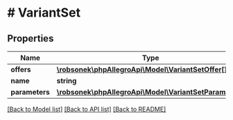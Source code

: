# # VariantSet

## Properties

Name | Type | Description | Notes
------------ | ------------- | ------------- | -------------
**offers** | [**\robsonek\phpAllegroApi\Model\VariantSetOffer[]**](VariantSetOffer.md) |  |
**name** | **string** |  |
**parameters** | [**\robsonek\phpAllegroApi\Model\VariantSetParameter[]**](VariantSetParameter.md) |  |

[[Back to Model list]](../../README.md#models) [[Back to API list]](../../README.md#endpoints) [[Back to README]](../../README.md)
